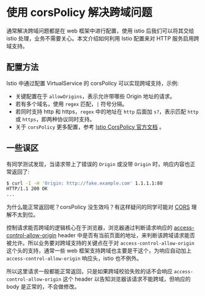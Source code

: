 # 使用 corsPolicy 解决跨域问题

通常解决跨域问题都是在 web 框架中进行配置，使用 istio 后我们可以将其交给 istio 处理，业务不需要关心。本文介绍如何利用 Istio 配置来对 HTTP 服务启用跨域支持。

## 配置方法

Istio 中通过配置 VirtualService 的 corsPolicy 可以实现跨域支持，示例:

<FileBlock file="istio/vs-cors-regex.yaml" />

* 关键配置在于 `allowOrigins`，表示允许带哪些 Origin 地址的请求。
* 若有多个域名，使用 `regex` 匹配，`|` 符号分隔。
* 若同时支持 http 和 https，`regex` 中的地址在 `http` 后面加 `s?`，表示匹配 `http` 或 `https`，即两种协议同时支持。
* 关于 `corsPolicy` 更多配置，参考 [Istio CorsPolicy 官方文档](https://istio.io/latest/docs/reference/config/networking/virtual-service/#CorsPolicy) 。

## 一些误区

有同学测试发现，当请求带上了错误的 `Origin` 或没带 `Origin` 时，响应内容也正常返回了:
```bash
$ curl -I -H 'Origin: http://fake.example.com' 1.1.1.1:80
HTTP/1.1 200 OK
...
```

为什么能正常返回呢？corsPolicy 没生效吗？有这样疑问的同学可能对 [CORS](https://developer.mozilla.org/zh-CN/docs/Web/HTTP/CORS) 理解不太到位。

控制请求能否跨域的逻辑核心在于浏览器，浏览器通过判断请求响应的 [access-control-allow-origin](https://developer.mozilla.org/en-US/docs/Web/HTTP/Headers/Access-Control-Allow-Origin) header 中是否有当前页面的地址，来判断该跨域请求能否被允许。所以业务要对跨域支持的关键点在于对 `access-control-allow-origin` 这个头的支持，通常一些 web 框架支持跨域也主要是干这个，为响应自动加上 `access-control-allow-origin` 响应头，istio 也不例外。

所以这里请求一般都能正常返回，只是如果跨域校验失败的话不会响应 `access-control-allow-origin` 这个 header 以告知浏览器该请求不能跨域，但响应的 body 是正常的，不会做修改。
